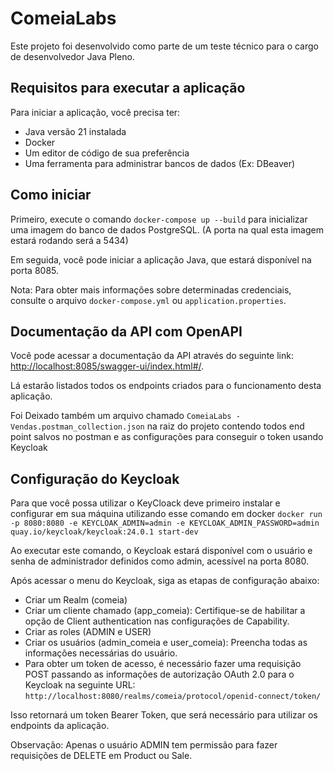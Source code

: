 # ComeiaLabs

Este projeto foi desenvolvido como parte de um teste técnico para o cargo de desenvolvedor Java Pleno.

## Requisitos para executar a aplicação

Para iniciar a aplicação, você precisa ter:
- Java versão 21 instalada
- Docker
- Um editor de código de sua preferência
- Uma ferramenta para administrar bancos de dados (Ex: DBeaver)

## Como iniciar

Primeiro, execute o comando `docker-compose up --build` para inicializar uma imagem do banco de dados PostgreSQL. (A porta na qual esta imagem estará rodando será a 5434)

Em seguida, você pode iniciar a aplicação Java, que estará disponível na porta 8085.

Nota: Para obter mais informações sobre determinadas credenciais, consulte o arquivo `docker-compose.yml` ou `application.properties`.

## Documentação da API com OpenAPI

Você pode acessar a documentação da API através do seguinte link: [http://localhost:8085/swagger-ui/index.html#/](http://localhost:8085/swagger-ui/index.html#/).

Lá estarão listados todos os endpoints criados para o funcionamento desta aplicação.

Foi Deixado também um arquivo chamado `ComeiaLabs - Vendas.postman_collection.json` na raiz do projeto contendo todos end point salvos no postman e as configurações para conseguir o token usando Keycloak

## Configuração do Keycloak

Para que você possa utilizar o KeyCloack deve primeiro instalar e configurar em sua máquina utilizando esse comando em docker `docker run -p 8080:8080 -e KEYCLOAK_ADMIN=admin -e KEYCLOAK_ADMIN_PASSWORD=admin quay.io/keycloak/keycloak:24.0.1 start-dev`

Ao executar este comando, o Keycloak estará disponível com o usuário e senha de administrador definidos como admin, acessível na porta 8080.

Após acessar o menu do Keycloak, siga as etapas de configuração abaixo:
- Criar um Realm (comeia)
- Criar um cliente chamado (app_comeia): Certifique-se de habilitar a opção de Client authentication nas configurações de Capability.
- Criar as roles (ADMIN e USER)
- Criar os usuários (admin_comeia e user_comeia): Preencha todas as informações necessárias do usuário.
- Para obter um token de acesso, é necessário fazer uma requisição POST passando as informações de autorização OAuth 2.0 para o Keycloak na seguinte URL: `http://localhost:8080/realms/comeia/protocol/openid-connect/token/`

Isso retornará um token Bearer Token, que será necessário para utilizar os endpoints da aplicação.

Observação: Apenas o usuário ADMIN tem permissão para fazer requisições de DELETE em Product ou Sale.
